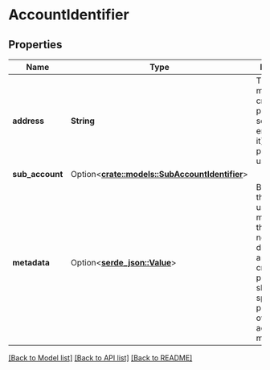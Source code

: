 # AccountIdentifier

## Properties

Name | Type | Description | Notes
------------ | ------------- | ------------- | -------------
**address** | **String** | The address may be a cryptographic public key (or some encoding of it) or a provided username.  | 
**sub_account** | Option<[**crate::models::SubAccountIdentifier**](SubAccountIdentifier.md)> |  | [optional]
**metadata** | Option<[**serde_json::Value**](.md)> | Blockchains that utilize a username model (where the address is not a derivative of a cryptographic public key) should specify the public key(s) owned by the address in metadata.  | [optional]

[[Back to Model list]](../README.md#documentation-for-models) [[Back to API list]](../README.md#documentation-for-api-endpoints) [[Back to README]](../README.md)


